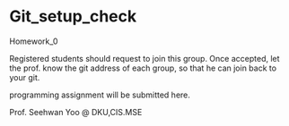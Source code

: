 # Git_setup_check
Homework_0

Registered students should request to join this group.
Once accepted, let the prof. know the git address of each group, so that he can join back to your git.

programming assignment will be submitted here.

Prof. Seehwan Yoo @ DKU,CIS.MSE
